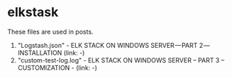 # elkstask

These files are used in posts.

1) "Logstash.json" - ELK STACK ON WINDOWS SERVER — PART 2 — INSTALLATION (link: -)
2) "custom-test-log.log" - ELK STACK ON WINDOWS SERVER – PART 3 – CUSTOMIZATION - (link: -)
